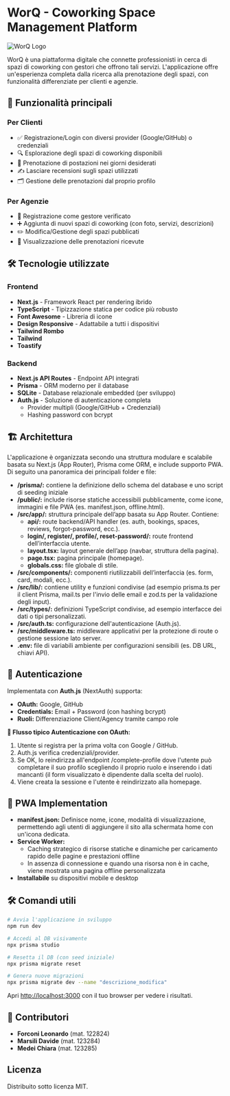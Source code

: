 # WorQ - Coworking Space Management Platform

![WorQ Logo](https://via.placeholder.com/150x50?text=WorQ-Logo) <!-- Sostituisci con il logo reale -->

WorQ è una piattaforma digitale che connette professionisti in cerca di spazi di coworking con gestori che offrono tali servizi. L'applicazione offre un'esperienza completa dalla ricerca alla prenotazione degli spazi, con funzionalità differenziate per clienti e agenzie.

## 🚀 Funzionalità principali

### Per Clienti
- ✅ Registrazione/Login con diversi provider (Google/GitHub) o credenziali
- 🔍 Esplorazione degli spazi di coworking disponibili
- 📅 Prenotazione di postazioni nei giorni desiderati
- ✍️ Lasciare recensioni sugli spazi utilizzati
- 🗂 Gestione delle prenotazioni dal proprio profilo

### Per Agenzie
- 🏢 Registrazione come gestore verificato
- ➕ Aggiunta di nuovi spazi di coworking (con foto, servizi, descrizioni)
- ✏️ Modifica/Gestione degli spazi pubblicati
- 👀 Visualizzazione delle prenotazioni ricevute

## 🛠 Tecnologie utilizzate

### Frontend
- **Next.js** - Framework React per rendering ibrido
- **TypeScript** - Tipizzazione statica per codice più robusto
- **Font Awesome** - Libreria di icone
- **Design Responsive** - Adattabile a tutti i dispositivi
- **Tailwind Rombo**
- **Tailwind**
- **Toastify**

### Backend
- **Next.js API Routes** - Endpoint API integrati
- **Prisma** - ORM moderno per il database
- **SQLite** - Database relazionale embedded (per sviluppo)
- **Auth.js** - Soluzione di autenticazione completa
  - Provider multipli (Google/GitHub + Credenziali)
  - Hashing password con bcrypt

## 🏗 Architettura 

L'applicazione è organizzata secondo una struttura modulare e scalabile basata su Next.js (App Router), Prisma come ORM, e include supporto PWA. Di seguito una panoramica dei principali folder e file:
- **/prisma/:** contiene la definizione dello schema del database e uno script di seeding iniziale
- **/public/:** include risorse statiche accessibili pubblicamente, come icone, immagini e file PWA (es. manifest.json, offline.html).
- **/src/app/:** struttura principale dell’app basata su App Router. Contiene:
  - **api/:** route backend/API handler (es. auth, bookings, spaces, reviews, forgot-password, ecc.).
  - **login/, register/, profile/, reset-password/:** route frontend dell’interfaccia utente.
  - **layout.tsx:** layout generale dell’app (navbar, struttura della pagina).
  - **page.tsx:** pagina principale (homepage).
  - **globals.css:** file globale di stile.
- **/src/components/:** componenti riutilizzabili dell’interfaccia (es. form, card, modali, ecc.).
- **/src/lib/:** contiene utility e funzioni condivise (ad esempio prisma.ts per il client Prisma, mail.ts per l'invio delle email e zod.ts per la validazione degli input).
- **/src/types/:** definizioni TypeScript condivise, ad esempio interfacce dei dati o tipi personalizzati.
- **/src/auth.ts:** configurazione dell'autenticazione (Auth.js).
- **/src/middleware.ts:** middleware applicativi per la protezione di route o gestione sessione lato server.
- **.env:** file di variabili ambiente per configurazioni sensibili (es. DB URL, chiavi API).

## 🔐 Autenticazione
Implementata con **Auth.js** (NextAuth) supporta:
- **OAuth:** Google, GitHub
- **Credentials:** Email + Password (con hashing bcrypt)
- **Ruoli:** Differenziazione Client/Agency tramite campo role

**🔑 Flusso tipico Autenticazione con OAuth:**
1) Utente si registra per la prima volta con Google / GitHub.
2) Auth.js verifica credenziali/provider.
3) Se OK,  lo reindirizza all'endpoint /complete-profile dove l'utente può completare il suo profilo scegliendo il proprio ruolo e inserendo i dati mancanti (il form visualizzato è dipendente dalla scelta del ruolo).
4) Viene creata la sessione e l'utente è reindirizzato alla homepage.

## 📱 PWA Implementation
- **manifest.json:** Definisce nome, icone, modalità di visualizzazione, permettendo agli utenti di aggiungere il sito alla schermata home con un'icona dedicata.
- **Service Worker:**
    - Caching strategico di risorse statiche e dinamiche per caricamento rapido delle pagine e prestazioni offline
    - In assenza di connessione e quando una risorsa non è in cache, viene mostrata una pagina offline personalizzata
- **Installabile** su dispositivi mobile e desktop

## 🛠 Comandi utili

```bash
# Avvia l'applicazione in sviluppo
npm run dev

# Accedi al DB visivamente
npx prisma studio

# Resetta il DB (con seed iniziale)
npx prisma migrate reset

# Genera nuove migrazioni
npx prisma migrate dev --name "descrizione_modifica"
```

Apri [http://localhost:3000](http://localhost:3000) con il tuo browser per vedere i risultati.

## 🤝 Contributori
- **Forconi Leonardo** (mat. 122824)
- **Marsili Davide** (mat. 123284)
- **Medei Chiara** (mat. 123285)

## Licenza 
Distribuito sotto licenza MIT.
